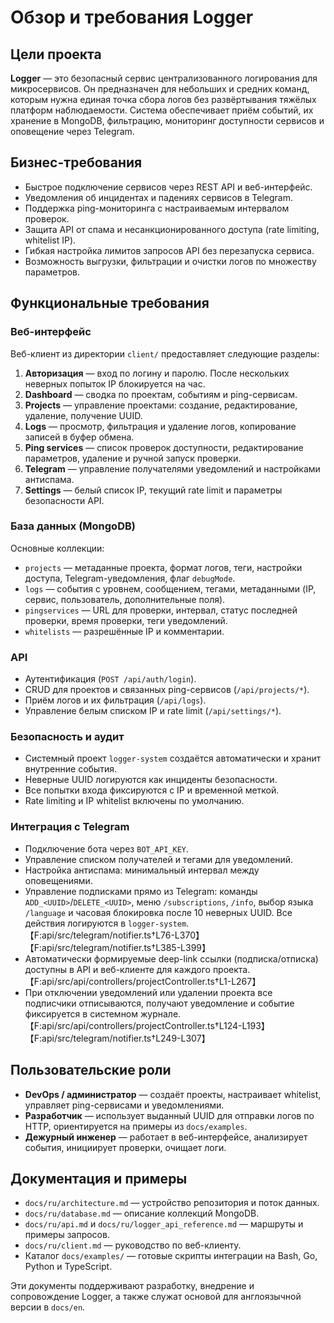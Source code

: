 # Обзор и требования Logger

## Цели проекта

**Logger** — это безопасный сервис централизованного логирования для микросервисов. Он предназначен для небольших и средних команд, которым нужна единая точка сбора логов без развёртывания тяжёлых платформ наблюдаемости. Система обеспечивает приём событий, их хранение в MongoDB, фильтрацию, мониторинг доступности сервисов и оповещение через Telegram.

## Бизнес-требования

- Быстрое подключение сервисов через REST API и веб-интерфейс.
- Уведомления об инцидентах и падениях сервисов в Telegram.
- Поддержка ping-мониторинга с настраиваемым интервалом проверок.
- Защита API от спама и несанкционированного доступа (rate limiting, whitelist IP).
- Гибкая настройка лимитов запросов API без перезапуска сервиса.
- Возможность выгрузки, фильтрации и очистки логов по множеству параметров.

## Функциональные требования

### Веб-интерфейс

Веб-клиент из директории `client/` предоставляет следующие разделы:

1. **Авторизация** — вход по логину и паролю. После нескольких неверных попыток IP блокируется на час.
2. **Dashboard** — сводка по проектам, событиям и ping-сервисам.
3. **Projects** — управление проектами: создание, редактирование, удаление, получение UUID.
4. **Logs** — просмотр, фильтрация и удаление логов, копирование записей в буфер обмена.
5. **Ping services** — список проверок доступности, редактирование параметров, удаление и ручной запуск проверки.
6. **Telegram** — управление получателями уведомлений и настройками антиспама.
7. **Settings** — белый список IP, текущий rate limit и параметры безопасности API.

### База данных (MongoDB)

Основные коллекции:

- `projects` — метаданные проекта, формат логов, теги, настройки доступа, Telegram-уведомления, флаг `debugMode`.
- `logs` — события с уровнем, сообщением, тегами, метаданными (IP, сервис, пользователь, дополнительные поля).
- `pingservices` — URL для проверки, интервал, статус последней проверки, время проверки, теги уведомлений.
- `whitelists` — разрешённые IP и комментарии.

### API

- Аутентификация (`POST /api/auth/login`).
- CRUD для проектов и связанных ping-сервисов (`/api/projects/*`).
- Приём логов и их фильтрация (`/api/logs`).
- Управление белым списком IP и rate limit (`/api/settings/*`).

### Безопасность и аудит

- Системный проект `logger-system` создаётся автоматически и хранит внутренние события.
- Неверные UUID логируются как инциденты безопасности.
- Все попытки входа фиксируются с IP и временной меткой.
- Rate limiting и IP whitelist включены по умолчанию.

### Интеграция с Telegram

- Подключение бота через `BOT_API_KEY`.
- Управление списком получателей и тегами для уведомлений.
- Настройка антиспама: минимальный интервал между оповещениями.
- Управление подписками прямо из Telegram: команды `ADD_<UUID>`/`DELETE_<UUID>`, меню `/subscriptions`, `/info`, выбор языка `/language` и часовая блокировка после 10 неверных UUID. Все действия логируются в `logger-system`.【F:api/src/telegram/notifier.ts†L76-L370】【F:api/src/telegram/notifier.ts†L385-L399】
- Автоматически формируемые deep-link ссылки (подписка/отписка) доступны в API и веб-клиенте для каждого проекта.【F:api/src/api/controllers/projectController.ts†L1-L267】
- При отключении уведомлений или удалении проекта все подписчики отписываются, получают уведомление и событие фиксируется в системном журнале.【F:api/src/api/controllers/projectController.ts†L124-L193】【F:api/src/telegram/notifier.ts†L249-L307】

## Пользовательские роли

- **DevOps / администратор** — создаёт проекты, настраивает whitelist, управляет ping-сервисами и уведомлениями.
- **Разработчик** — использует выданный UUID для отправки логов по HTTP, ориентируется на примеры из `docs/examples`.
- **Дежурный инженер** — работает в веб-интерфейсе, анализирует события, инициирует проверки, очищает логи.

## Документация и примеры

- `docs/ru/architecture.md` — устройство репозитория и поток данных.
- `docs/ru/database.md` — описание коллекций MongoDB.
- `docs/ru/api.md` и `docs/ru/logger_api_reference.md` — маршруты и примеры запросов.
- `docs/ru/client.md` — руководство по веб-клиенту.
- Каталог `docs/examples/` — готовые скрипты интеграции на Bash, Go, Python и TypeScript.

Эти документы поддерживают разработку, внедрение и сопровождение Logger, а также служат основой для англоязычной версии в `docs/en`.
